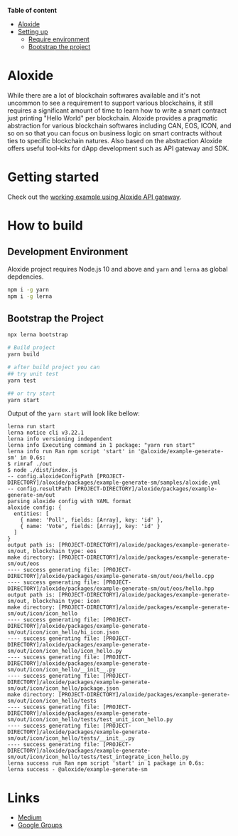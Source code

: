 <!-- START doctoc generated TOC please keep comment here to allow auto update -->
<!-- DON'T EDIT THIS SECTION, INSTEAD RE-RUN doctoc TO UPDATE -->

**Table of content**

- [Aloxide](#aloxide)
- [Setting up](#setting-up)
  - [Require environment](#require-environment)
  - [Bootstrap the project](#bootstrap-the-project)

<!-- END doctoc generated TOC please keep comment here to allow auto update -->

# Aloxide

While there are a lot of blockchain softwares available and it's not uncommon to see a requirement to support various blockchains, it still requires a significant amount of time to learn how to write a smart contract just printing "Hello World" per blockchain. Aloxide provides a pragmatic abstraction for various blockchain softwares including CAN, EOS, ICON, and so on so that you can focus on business logic on smart contracts without ties to specific blockchain natures. Also based on the abstraction Aloxide offers useful tool-kits for dApp development such as API gateway and SDK.

# Getting started

Check out the [working example using Aloxide API gateway](https://github.com/lecle/aloxide/blob/master/packages/example-api-gateway/README.md).

# How to build

## Development Environment

Aloxide project requires Node.js 10 and above and `yarn` and `lerna` as global depdencies.

```bash
npm i -g yarn
npm i -g lerna
```

## Bootstrap the Project

```bash
npx lerna bootstrap

# Build project
yarn build

# after build project you can
## try unit test
yarn test

## or try start
yarn start
```

Output of the `yarn start` will look like bellow:

```text
lerna run start
lerna notice cli v3.22.1
lerna info versioning independent
lerna info Executing command in 1 package: "yarn run start"
lerna info run Ran npm script 'start' in '@aloxide/example-generate-sm' in 0.6s:
$ rimraf ./out
$ node ./dist/index.js
-- config.aloxideConfigPath [PROJECT-DIRECTORY]/aloxide/packages/example-generate-sm/samples/aloxide.yml
-- config.resultPath [PROJECT-DIRECTORY]/aloxide/packages/example-generate-sm/out
parsing aloxide config with YAML format
aloxide config: {
  entities: [
    { name: 'Poll', fields: [Array], key: 'id' },
    { name: 'Vote', fields: [Array], key: 'id' }
  ]
}
output path is: [PROJECT-DIRECTORY]/aloxide/packages/example-generate-sm/out, blockchain type: eos
make directory: [PROJECT-DIRECTORY]/aloxide/packages/example-generate-sm/out/eos
---- success generating file: [PROJECT-DIRECTORY]/aloxide/packages/example-generate-sm/out/eos/hello.cpp
---- success generating file: [PROJECT-DIRECTORY]/aloxide/packages/example-generate-sm/out/eos/hello.hpp
output path is: [PROJECT-DIRECTORY]/aloxide/packages/example-generate-sm/out, blockchain type: icon
make directory: [PROJECT-DIRECTORY]/aloxide/packages/example-generate-sm/out/icon/icon_hello
---- success generating file: [PROJECT-DIRECTORY]/aloxide/packages/example-generate-sm/out/icon/icon_hello/hi_icon.json
---- success generating file: [PROJECT-DIRECTORY]/aloxide/packages/example-generate-sm/out/icon/icon_hello/icon_hello.py
---- success generating file: [PROJECT-DIRECTORY]/aloxide/packages/example-generate-sm/out/icon/icon_hello/__init__.py
---- success generating file: [PROJECT-DIRECTORY]/aloxide/packages/example-generate-sm/out/icon/icon_hello/package.json
make directory: [PROJECT-DIRECTORY]/aloxide/packages/example-generate-sm/out/icon/icon_hello/tests
---- success generating file: [PROJECT-DIRECTORY]/aloxide/packages/example-generate-sm/out/icon/icon_hello/tests/test_unit_icon_hello.py
---- success generating file: [PROJECT-DIRECTORY]/aloxide/packages/example-generate-sm/out/icon/icon_hello/tests/__init__.py
---- success generating file: [PROJECT-DIRECTORY]/aloxide/packages/example-generate-sm/out/icon/icon_hello/tests/test_integrate_icon_hello.py
lerna success run Ran npm script 'start' in 1 package in 0.6s:
lerna success - @aloxide/example-generate-sm
```

# Links

- [Medium](https://medium.com/@Aloxide)
- [Google Groups](https://groups.google.com/my-groups?pli=1)
